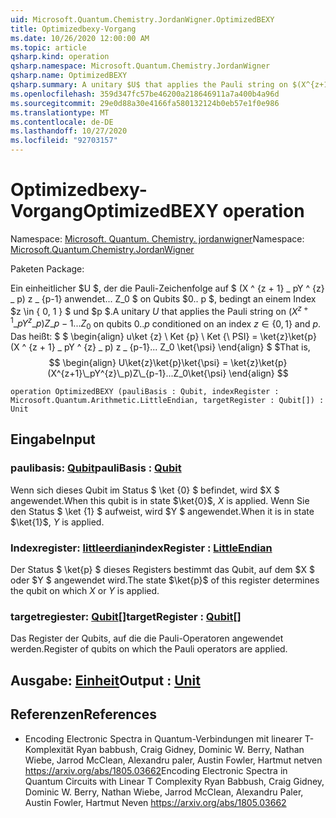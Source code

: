 ```yaml
---
uid: Microsoft.Quantum.Chemistry.JordanWigner.OptimizedBEXY
title: Optimizedbexy-Vorgang
ms.date: 10/26/2020 12:00:00 AM
ms.topic: article
qsharp.kind: operation
qsharp.namespace: Microsoft.Quantum.Chemistry.JordanWigner
qsharp.name: OptimizedBEXY
qsharp.summary: A unitary $U$ that applies the Pauli string on $(X^{z+1}\_pY^{z}\_p)Z\_{p-1}...Z_0$ on qubits $0..p$ conditioned on an index $z\in\{0,1\}$ and $p$. That is, $$ \begin{align} U\ket{z}\ket{p}\ket{\psi} = \ket{z}\ket{p}(X^{z+1}\_pY^{z}\_p)Z\_{p-1}...Z_0\ket{\psi} \end{align} $$
ms.openlocfilehash: 359d347fc57be46200a218646911a7a400b4a96d
ms.sourcegitcommit: 29e0d88a30e4166fa580132124b0eb57e1f0e986
ms.translationtype: MT
ms.contentlocale: de-DE
ms.lasthandoff: 10/27/2020
ms.locfileid: "92703157"
---
```

# <a name="optimizedbexy-operation"></a><span data-ttu-id="03284-102">Optimizedbexy-Vorgang</span><span class="sxs-lookup"><span data-stu-id="03284-102">OptimizedBEXY operation</span></span>

<span data-ttu-id="03284-103">Namespace: [Microsoft. Quantum. Chemistry. jordanwigner](xref:Microsoft.Quantum.Chemistry.JordanWigner)</span><span class="sxs-lookup"><span data-stu-id="03284-103">Namespace: [Microsoft.Quantum.Chemistry.JordanWigner](xref:Microsoft.Quantum.Chemistry.JordanWigner)</span></span>

<span data-ttu-id="03284-104">Paketen [](https://nuget.org/packages/)</span><span class="sxs-lookup"><span data-stu-id="03284-104">Package: [](https://nuget.org/packages/)</span></span>


<span data-ttu-id="03284-105">Ein einheitlicher $U $, der die Pauli-Zeichenfolge auf $ (X ^ {z + 1} \_ pY ^ {z} \_ p) z \_ {p-1} anwendet... Z_0 $ on Qubits $0.. p $, bedingt an einem Index $z \in \{ 0, 1 \} $ und $p $.</span><span class="sxs-lookup"><span data-stu-id="03284-105">A unitary $U$ that applies the Pauli string on $(X^{z+1}\_pY^{z}\_p)Z\_{p-1}...Z_0$ on qubits $0..p$ conditioned on an index $z\in\{0,1\}$ and $p$.</span></span> <span data-ttu-id="03284-106">Das heißt: $ $ \begin{align} u\ket {z} \ Ket {p} \ Ket {\ PSI} = \ket{z}\ket{p} (X ^ {z + 1} \_ pY ^ {z} \_ p) z \_ {p-1}... Z_0 \ket{\psi} \end{align} $ $</span><span class="sxs-lookup"><span data-stu-id="03284-106">That is, $$ \begin{align} U\ket{z}\ket{p}\ket{\psi} = \ket{z}\ket{p}(X^{z+1}\_pY^{z}\_p)Z\_{p-1}...Z_0\ket{\psi} \end{align} $$</span></span>

```qsharp
operation OptimizedBEXY (pauliBasis : Qubit, indexRegister : Microsoft.Quantum.Arithmetic.LittleEndian, targetRegister : Qubit[]) : Unit
```


## <a name="input"></a><span data-ttu-id="03284-107">Eingabe</span><span class="sxs-lookup"><span data-stu-id="03284-107">Input</span></span>

### <a name="paulibasis--qubit"></a><span data-ttu-id="03284-108">paulibasis: [Qubit](xref:microsoft.quantum.lang-ref.qubit)</span><span class="sxs-lookup"><span data-stu-id="03284-108">pauliBasis : [Qubit](xref:microsoft.quantum.lang-ref.qubit)</span></span>

<span data-ttu-id="03284-109">Wenn sich dieses Qubit im Status $ \ket {0} $ befindet, wird $X $ angewendet.</span><span class="sxs-lookup"><span data-stu-id="03284-109">When this qubit is in state $\ket{0}$, $X$ is applied.</span></span> <span data-ttu-id="03284-110">Wenn Sie den Status $ \ket {1} $ aufweist, wird $Y $ angewendet.</span><span class="sxs-lookup"><span data-stu-id="03284-110">When it is in state $\ket{1}$, $Y$ is applied.</span></span>


### <a name="indexregister--littleendian"></a><span data-ttu-id="03284-111">Indexregister: [littleerdian](xref:Microsoft.Quantum.Arithmetic.LittleEndian)</span><span class="sxs-lookup"><span data-stu-id="03284-111">indexRegister : [LittleEndian](xref:Microsoft.Quantum.Arithmetic.LittleEndian)</span></span>

<span data-ttu-id="03284-112">Der Status $ \ket{p} $ dieses Registers bestimmt das Qubit, auf dem $X $ oder $Y $ angewendet wird.</span><span class="sxs-lookup"><span data-stu-id="03284-112">The state $\ket{p}$ of this register determines the qubit on which $X$ or $Y$ is applied.</span></span>


### <a name="targetregister--qubit"></a><span data-ttu-id="03284-113">targetregiester: [Qubit](xref:microsoft.quantum.lang-ref.qubit)[]</span><span class="sxs-lookup"><span data-stu-id="03284-113">targetRegister : [Qubit](xref:microsoft.quantum.lang-ref.qubit)[]</span></span>

<span data-ttu-id="03284-114">Das Register der Qubits, auf die die Pauli-Operatoren angewendet werden.</span><span class="sxs-lookup"><span data-stu-id="03284-114">Register of qubits on which the Pauli operators are applied.</span></span>



## <a name="output--unit"></a><span data-ttu-id="03284-115">Ausgabe: [Einheit](xref:microsoft.quantum.lang-ref.unit)</span><span class="sxs-lookup"><span data-stu-id="03284-115">Output : [Unit](xref:microsoft.quantum.lang-ref.unit)</span></span>



## <a name="references"></a><span data-ttu-id="03284-116">Referenzen</span><span class="sxs-lookup"><span data-stu-id="03284-116">References</span></span>

- <span data-ttu-id="03284-117">Encoding Electronic Spectra in Quantum-Verbindungen mit linearer T-Komplexität Ryan babbush, Craig Gidney, Dominic W. Berry, Nathan Wiebe, Jarrod McClean, Alexandru paler, Austin Fowler, Hartmut netven https://arxiv.org/abs/1805.03662</span><span class="sxs-lookup"><span data-stu-id="03284-117">Encoding Electronic Spectra in Quantum Circuits with Linear T Complexity Ryan Babbush, Craig Gidney, Dominic W. Berry, Nathan Wiebe, Jarrod McClean, Alexandru Paler, Austin Fowler, Hartmut Neven https://arxiv.org/abs/1805.03662</span></span>